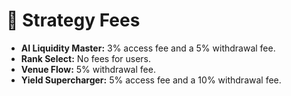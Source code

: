 # 📑 Strategy Fees

* **AI Liquidity Master:** 3% access fee and a 5% withdrawal fee.
* **Rank Select:** No fees for users.
* **Venue Flow:** 5% withdrawal fee.
* **Yield Supercharger:** 5% access fee and a 10% withdrawal fee.
